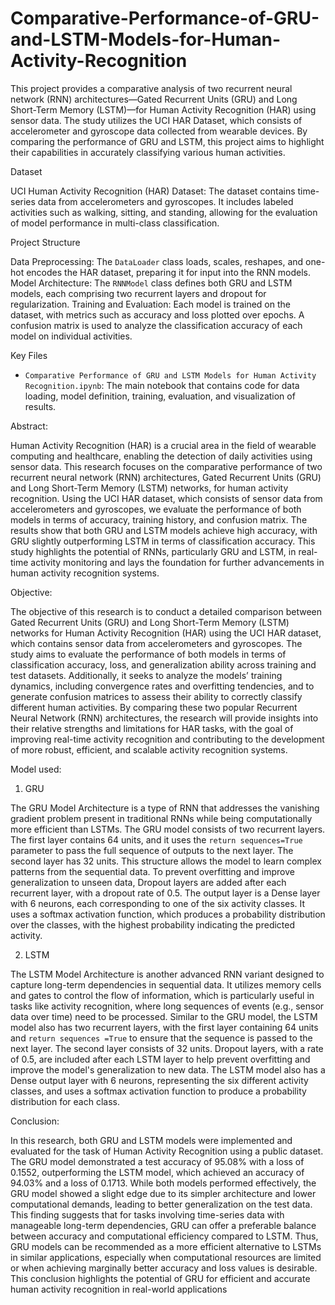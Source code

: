 # Comparative-Performance-of-GRU-and-LSTM-Models-for-Human-Activity-Recognition


This project provides a comparative analysis of two recurrent neural network (RNN) architectures—Gated Recurrent Units (GRU) and Long Short-Term Memory (LSTM)—for Human Activity Recognition (HAR) using sensor data. The study utilizes the UCI HAR Dataset, which consists of accelerometer and gyroscope data collected from wearable devices. By comparing the performance of GRU and LSTM, this project aims to highlight their capabilities in accurately classifying various human activities.

 Dataset
 
UCI Human Activity Recognition (HAR) Dataset: The dataset contains time-series data from accelerometers and gyroscopes. It includes labeled activities such as walking, sitting, and standing, allowing for the evaluation of model performance in multi-class classification.

 Project Structure

  Data Preprocessing: The `DataLoader` class loads, scales, reshapes, and one-hot encodes the HAR dataset, preparing it for input into the RNN models.
  Model Architecture: The `RNNModel` class defines both GRU and LSTM models, each comprising two recurrent layers and dropout for regularization.
  Training and Evaluation: Each model is trained on the dataset, with metrics such as accuracy and loss plotted over epochs. A confusion matrix is used to analyze the classification accuracy of each model on individual activities.

Key Files

- `Comparative Performance of GRU and LSTM Models for Human Activity Recognition.ipynb`: The main notebook that contains code for data loading, model definition, training, evaluation, and visualization of results.

Abstract:

  Human Activity Recognition (HAR) is a crucial area in the field of wearable computing and healthcare, enabling the detection of daily activities using sensor data. This research focuses on the comparative performance of two recurrent neural network (RNN) architectures, Gated Recurrent Units (GRU) and Long Short-Term Memory (LSTM) networks, for human activity recognition. Using the UCI HAR dataset, which consists of sensor data from accelerometers and gyroscopes, we evaluate the performance of both models in terms of accuracy, training history, and confusion matrix. The results show that both GRU and LSTM models achieve high accuracy, with GRU slightly outperforming LSTM in terms of classification accuracy. This study highlights the potential of RNNs, particularly GRU and LSTM, in real-time activity monitoring and lays the foundation for further advancements in human activity recognition systems.

Objective:

  The objective of this research is to conduct a detailed comparison between Gated Recurrent Units (GRU) and Long Short-Term Memory (LSTM) networks for Human Activity Recognition (HAR) using the UCI HAR dataset, which contains sensor data from accelerometers and gyroscopes. The study aims to evaluate the performance of both models in terms of classification accuracy, loss, and generalization ability across training and test datasets. Additionally, it seeks to analyze the models’ training dynamics, including convergence rates and overfitting tendencies, and to generate confusion matrices to assess their ability to correctly classify different human activities. By comparing these two popular Recurrent Neural Network (RNN) architectures, the research will provide insights into their relative strengths and limitations for HAR tasks, with the goal of improving real-time activity recognition and contributing to the development of more robust, efficient, and scalable activity recognition systems.

Model used:

1) GRU

The GRU Model Architecture is a type of RNN that addresses the vanishing gradient problem present in traditional RNNs while being computationally more efficient than LSTMs. The GRU model consists of two recurrent layers. The first layer contains 64 units, and it uses the `return sequences=True` parameter to pass the full sequence of outputs to the next layer. The second layer has 32 units. This structure allows the model to learn complex patterns from the sequential data. To prevent overfitting and improve generalization to unseen data, Dropout layers are added after each recurrent layer, with a dropout rate of 0.5. The output layer is a Dense layer with 6 neurons, each corresponding to one of the six activity classes. It uses a softmax activation function, which produces a probability distribution over the classes, with the highest probability indicating the predicted activity.

2) LSTM

The LSTM Model Architecture is another advanced RNN variant designed to capture long-term dependencies in sequential data. It utilizes memory cells and gates to control the flow of information, which is particularly useful in tasks like activity recognition, where long sequences of events (e.g., sensor data over time) need to be processed. Similar to the GRU model, the LSTM model also has two recurrent layers, with the first layer containing 64 units and `return sequences =True` to ensure that the sequence is passed to the next layer. The second layer consists of 32 units. Dropout layers, with a rate of 0.5, are included after each LSTM layer to help prevent overfitting and improve the model's generalization to new data. The LSTM model also has a Dense output layer with 6 neurons, representing the six different activity classes, and uses a softmax activation function to produce a probability distribution for each class.

Conclusion:

In this research, both GRU and LSTM models were implemented and evaluated for the task of Human Activity Recognition using a public dataset. The GRU model demonstrated a test accuracy of 95.08\% with a loss of 0.1552, outperforming the LSTM model, which achieved an accuracy of 94.03\% and a loss of 0.1713. While both models performed effectively, the GRU model showed a slight edge due to its simpler architecture and lower computational demands, leading to better generalization on the test data. This finding suggests that for tasks involving time-series data with manageable long-term dependencies, GRU can offer a preferable balance between accuracy and computational efficiency compared to LSTM. Thus, GRU models can be recommended as a more efficient alternative to LSTMs in similar applications, especially when computational resources are limited or when achieving marginally better accuracy and loss values is desirable. This conclusion highlights the potential of GRU for efficient and accurate human activity recognition in real-world applications

